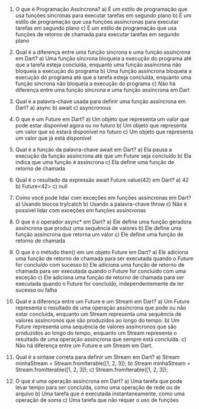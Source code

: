 01) O que é Programação Assíncrona?
a) É um estilo de programação que usa funções síncronas para executar tarefas em segundo plano
b) É um estilo de programação que usa funções assíncronas para executar tarefas em segundo plano
c) É um estilo de programação que usa funções de retorno de chamada para executar tarefas em segundo plano

02) Qual é a diferença entre uma função síncrona e uma função assíncrona em Dart?
a) Uma função síncrona bloqueia a execução do programa até que a tarefa esteja concluída, enquanto uma função assíncrona não bloqueia a execução do programa
b) Uma função assíncrona bloqueia a execução do programa até que a tarefa esteja concluída, enquanto uma função síncrona não bloqueia a execução do programa
c) Não há diferença entre uma função síncrona e uma função assíncrona em Dart

03) Qual é a palavra-chave usada para definir uma função assíncrona em Dart?
a) async
b) await
c) asyncronous

04) O que é um Future em Dart?
a) Um objeto que representa um valor que pode estar disponível agora ou no futuro
b) Um objeto que representa um valor que só estará disponível no futuro
c) Um objeto que representa um valor que já está disponível

05) Qual é a função da palavra-chave await em Dart?
a) Ela pausa a execução da função assíncrona até que um Future seja concluído
b) Ela indica que uma função é assíncrona
c) Ela define uma função de retorno de chamada

06) Qual é o resultado da expressão await Future.value(42) em Dart?
a) 42
b) Future<42>
c) null

07) Como você pode lidar com exceções em funções assíncronas em Dart?
a) Usando blocos try/catch
b) Usando a palavra-chave throw
c) Não é possível lidar com exceções em funções assíncronas

08) O que é o operador async* em Dart?
a) Ele define uma função geradora assíncrona que produz uma sequência de valores
b) Ele define uma função assíncrona que retorna um valor
c) Ele define uma função de retorno de chamada

09) O que é o método then() em um objeto Future em Dart?
a) Ele adiciona uma função de retorno de chamada para ser executada quando o Future for concluído com sucesso
b) Ele adiciona uma função de retorno de chamada para ser executada quando o Future for concluído com uma exceção
c) Ele adiciona uma função de retorno de chamada para ser executada quando o Future for concluído, independentemente de ter sucesso ou falha

10) Qual é a diferença entre um Future e um Stream em Dart?
a) Um Future representa o resultado de uma operação assíncrona que pode ou não estar concluída, enquanto um Stream representa uma sequência de valores assíncronos que são produzidos ao longo do tempo.
b) Um Future representa uma sequência de valores assíncronos que são produzidos ao longo do tempo, enquanto um Stream representa o resultado de uma operação assíncrona que sempre está concluída.
c) Não há diferença entre um Future e um Stream em Dart.

11) Qual é a sintaxe correta para definir um Stream em Dart?
a) Stream minhaStream = Stream.fromIterable([1, 2, 3]);
b) Stream<int> minhaStream = Stream.fromIterable([1, 2, 3]);
c) Stream.fromIterable([1, 2, 3]);

12) O que é uma operação assíncrona em Dart?
a) Uma tarefa que pode levar tempo para ser concluída, como uma operação de rede ou de arquivo
b) Uma tarefa que é executada instantaneamente, como uma operação de soma
c) Uma tarefa que não requer o uso de funções
